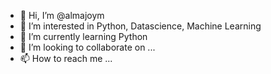 - 👋 Hi, I’m @almajoym
- 👀 I’m interested in Python, Datascience, Machine Learning
- 🌱 I’m currently learning Python
- 💞️ I’m looking to collaborate on ...
- 📫 How to reach me ...

<!---
almajoym/almajoym is a ✨ special ✨ repository because its `README.md` (this file) appears on your GitHub profile.
You can click the Preview link to take a look at your changes.
--->
